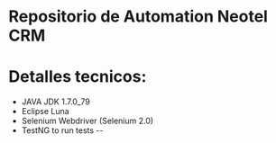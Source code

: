 # Repositorio de Automation Neotel CRM
# 
# Detalles tecnicos:
- JAVA JDK 1.7.0_79
- Eclipse Luna
- Selenium Webdriver (Selenium 2.0) 
- TestNG to run tests
--
